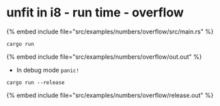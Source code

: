 # unfit in i8 - run time - overflow

{% embed include file="src/examples/numbers/overflow/src/main.rs" %}

```
cargo run
```

{% embed include file="src/examples/numbers/overflow/out.out" %}

* In debug mode `panic!`


```
cargo run --release
```

{% embed include file="src/examples/numbers/overflow/release.out" %}


